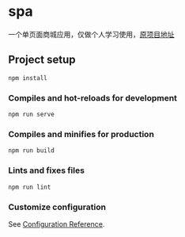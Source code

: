 # spa
一个单页面商城应用，仅做个人学习使用，[原项目地址](https://github.com/newbee-ltd/newbee-mall-vue3-app)

## Project setup
```
npm install
```

### Compiles and hot-reloads for development
```
npm run serve
```

### Compiles and minifies for production
```
npm run build
```

### Lints and fixes files
```
npm run lint
```

### Customize configuration
See [Configuration Reference](https://cli.vuejs.org/config/).
